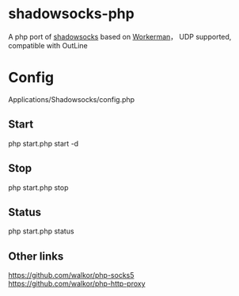 # shadowsocks-php
A php port of [shadowsocks](https://github.com/shadowsocks/shadowsocks) based on [Workerman](https://github.com/walkor/Workerman)， UDP supported, compatible with OutLine

# Config
Applications/Shadowsocks/config.php

## Start

php start.php start -d

## Stop

php start.php stop

## Status

php start.php status

## Other links
https://github.com/walkor/php-socks5  
https://github.com/walkor/php-http-proxy
